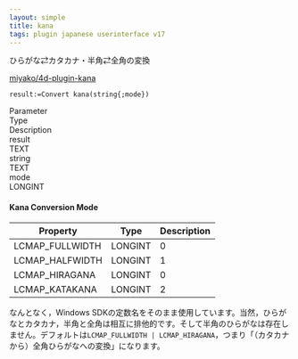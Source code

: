 ```yaml
---
layout: simple
title: kana
tags: plugin japanese userinterface v17
---
```


ひらがな⇄カタカナ・半角⇄全角の変換

<!--more-->

[miyako/4d-plugin-kana](https://github.com/miyako/4d-plugin-kana/)

```
result:=Convert kana(string{;mode})
```

<div class="grid">
  <div class="syntax-th cell cell--2">Parameter</div>
  <div class="syntax-th cell cell--2">Type</div>
  <div class="syntax-th cell cell--8">Description</div>
  <div class="syntax-td cell cell--2">result</div>
  <div class="syntax-td cell cell--2">TEXT</div>
  <div class="syntax-td cell cell--8"></div>        
  <div class="syntax-td cell cell--2">string</div>
  <div class="syntax-td cell cell--2">TEXT</div>
  <div class="syntax-td cell cell--8"></div>      
  <div class="syntax-td cell cell--2">mode</div>
  <div class="syntax-td cell cell--2">LONGINT</div>
  <div class="syntax-td cell cell--8"></div>          
</div>

#### Kana Conversion Mode

Property|Type|Description
------------|------|----
LCMAP_FULLWIDTH | LONGINT| 0
LCMAP_HALFWIDTH | LONGINT|  1
LCMAP_HIRAGANA | LONGINT| 0
LCMAP_KATAKANA | LONGINT|  2

なんとなく，Windows SDKの定数名をそのまま使用しています。当然，ひらがなとカタカナ，半角と全角は相互に排他的です。そして半角のひらがなは存在しません。デフォルトは``LCMAP_FULLWIDTH | LCMAP_HIRAGANA``，つまり「（カタカナから）全角ひらがなへの変換」になります。
